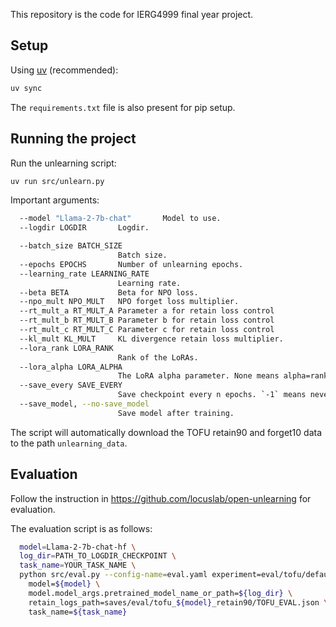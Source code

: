 This repository is the code for IERG4999 final year project.


## Setup

Using [uv](https://docs.astral.sh/uv/) (recommended):
```bash
uv sync
```

The `requirements.txt` file is also present for pip setup.

## Running the project

Run the unlearning script:
```bash
uv run src/unlearn.py
```

Important arguments:
```bash
  --model "Llama-2-7b-chat"       Model to use.
  --logdir LOGDIR       Logdir.

  --batch_size BATCH_SIZE
                        Batch size.
  --epochs EPOCHS       Number of unlearning epochs.
  --learning_rate LEARNING_RATE
                        Learning rate.
  --beta BETA           Beta for NPO loss.
  --npo_mult NPO_MULT   NPO forget loss multiplier.
  --rt_mult_a RT_MULT_A Parameter a for retain loss control
  --rt_mult_b RT_MULT_B Parameter b for retain loss control
  --rt_mult_c RT_MULT_C Parameter c for retain loss control
  --kl_mult KL_MULT     KL divergence retain loss multiplier.
  --lora_rank LORA_RANK
                        Rank of the LoRAs.
  --lora_alpha LORA_ALPHA
                        The LoRA alpha parameter. None means alpha=rank.
  --save_every SAVE_EVERY
                        Save checkpoint every n epochs. `-1` means never.
  --save_model, --no-save_model
                        Save model after training.
```

The script will automatically download the TOFU retain90 and forget10 data to the path `unlearning_data`.

## Evaluation
Follow the instruction in https://github.com/locuslab/open-unlearning for evaluation.

The evaluation script is as follows:
```bash
  model=Llama-2-7b-chat-hf \
  log_dir=PATH_TO_LOGDIR_CHECKPOINT \
  task_name=YOUR_TASK_NAME \
  python src/eval.py --config-name=eval.yaml experiment=eval/tofu/default \
    model=${model} \
    model.model_args.pretrained_model_name_or_path=${log_dir} \
    retain_logs_path=saves/eval/tofu_${model}_retain90/TOFU_EVAL.json \
    task_name=${task_name}
```